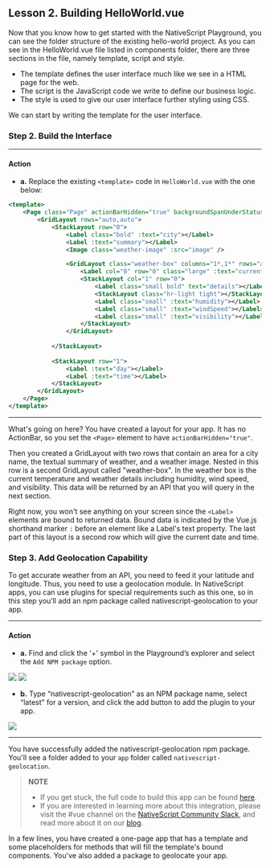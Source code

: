## Lesson 2. Building HelloWorld.vue

Now that you know how to get started with the NativeScript Playground, you can see the folder structure of the existing hello-world project. As you can see in the HelloWorld.vue file listed in components folder, there are three sections in the file, namely template, script and style. 

* The template defines the user interface much like we see in a HTML page for the web. 
* The script is the JavaScript code we write to define our business logic.
* The style is used to give our user interface further styling using CSS.

We can start by writing the template for the user interface. 

### Step 2. Build the Interface

<hr data-action="start" />

#### Action

* **a.** Replace the existing `<template>` code in `HelloWorld.vue` with the one below:

``` XML
<template>
    <Page class="Page" actionBarHidden="true" backgroundSpanUnderStatusBar="true">
        <GridLayout rows="auto,auto">
            <StackLayout row="0">
                <Label class="bold" :text="city"></Label>
                <Label :text="summary"></Label>
                <Image class="weather-image" :src="image" />

                <GridLayout class="weather-box" columns="1*,1*" rows="auto">
                    <Label col="0" row="0" class="large" :text="currentTemperature"></Label>
                    <StackLayout col="1" row="0">
                        <Label class="small bold" text="details"></Label>
                        <StackLayout class="hr-light tight"></StackLayout>
                        <Label class="small" :text="humidity"></Label>
                        <Label class="small" :text="windSpeed"></Label>
                        <Label class="small" :text="visibility"></Label>
                    </StackLayout>
                </GridLayout>
            
            </StackLayout>
            
            <StackLayout row="1">
                <Label :text="day"></Label>
                <Label :text="time"></Label>
            </StackLayout>
        </GridLayout>
    </Page>
</template>
```

<hr data-action="end" />

What's going on here? You have created a layout for your app. It has no ActionBar, so you set the `<Page>` element to have `actionBarHidden="true"`. 

Then you created a GridLayout with two rows that contain an area for a city name, the textual summary of weather, and a weather image. Nested in this row is a second GridLayout called "weather-box". In the weather box is the current temperature and weather details including humidity, wind speed, and visibility. This data will be returned by an API that you will query in the next section. 

Right now, you won't see anything on your screen since the `<Label>` elements are bound to returned data. Bound data is indicated by the Vue.js shorthand marker `:` before an element like a Label's text property. The last part of this layout is a second row which will give the current date and time.

### Step 3. Add Geolocation Capability

To get accurate weather from an API, you need to feed it your latitude and longitude. Thus, you need to use a geolocation module. In NativeScript apps, you can use plugins for special requirements such as this one, so in this step you’ll add an npm package called nativescript-geolocation to your app.

<hr data-action="start" />

#### Action

* **a.** Find and click the '+' symbol in the Playground’s explorer and select the `Add NPM package` option.

![](images/npm-resources-1.png)
![](images/npm-package-2.png)

* **b.** Type “nativescript-geolocation” as an NPM package name, select “latest” for a version, and click the add button to add the plugin to your app.

![](images/npm-package-3.png)

<hr data-action="end" />

You have successfully added the nativescript-geolocation npm package. You'll see a folder added to your `app` folder called `nativescript-geolocation`. 

 > **NOTE**
 > * If you get stuck, the full code to build this app can be found [here](https://play.nativescript.org/?template=play-vue&id=E6YWpD&v=6).
 > * If you are interested in learning more about this integration, please visit the #vue channel on the [NativeScript Community Slack](https://www.nativescript.org/slack-invitation-form), and read more about it on our [blog](https://www.nativescript.org/search?start=0&q=vue).

In a few lines, you have created a one-page app that has a template and some placeholders for methods that will fill the template's bound components. You've also added a package to geolocate your app.
